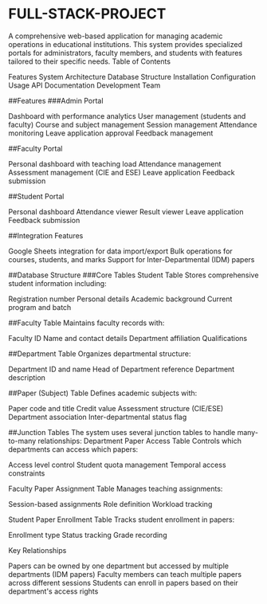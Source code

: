 # FULL-STACK-PROJECT

A comprehensive web-based application for managing academic operations in educational institutions. This system provides specialized portals for administrators, faculty members, and students with features tailored to their specific needs.
Table of Contents

Features
System Architecture
Database Structure
Installation
Configuration
Usage
API Documentation
Development Team

##Features
###Admin Portal

Dashboard with performance analytics
User management (students and faculty)
Course and subject management
Session management
Attendance monitoring
Leave application approval
Feedback management

##Faculty Portal

Personal dashboard with teaching load
Attendance management
Assessment management (CIE and ESE)
Leave application
Feedback submission

##Student Portal

Personal dashboard
Attendance viewer
Result viewer
Leave application
Feedback submission

##Integration Features

Google Sheets integration for data import/export
Bulk operations for courses, students, and marks
Support for Inter-Departmental (IDM) papers

##Database Structure
###Core Tables
Student Table
Stores comprehensive student information including:

Registration number
Personal details
Academic background
Current program and batch

##Faculty Table
Maintains faculty records with:

Faculty ID
Name and contact details
Department affiliation
Qualifications

##Department Table
Organizes departmental structure:

Department ID and name
Head of Department reference
Department description

##Paper (Subject) Table
Defines academic subjects with:

Paper code and title
Credit value
Assessment structure (CIE/ESE)
Department association
Inter-departmental status flag

##Junction Tables
The system uses several junction tables to handle many-to-many relationships:
Department Paper Access Table
Controls which departments can access which papers:

Access level control
Student quota management
Temporal access constraints

Faculty Paper Assignment Table
Manages teaching assignments:

Session-based assignments
Role definition
Workload tracking

Student Paper Enrollment Table
Tracks student enrollment in papers:

Enrollment type
Status tracking
Grade recording

Key Relationships

Papers can be owned by one department but accessed by multiple departments (IDM papers)
Faculty members can teach multiple papers across different sessions
Students can enroll in papers based on their department's access rights
